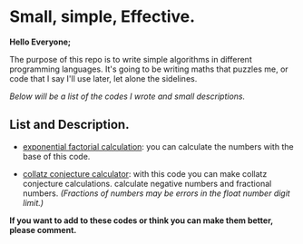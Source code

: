 # Small, simple, Effective.

**Hello Everyone;**

The purpose of this repo is to write simple algorithms in different programming languages.
It's going to be writing maths that puzzles me, or code that I say I'll use later, let alone the sidelines.

*Below will be a list of the codes I wrote and small descriptions.*

## List and Description.

- [exponential factorial calculation](github.com/FurkanHuman/Small-Single-Page-Algorithms/blob/master/Python/exponential-numbered-factor-calc.py "exponential factorial calculation"):
you can calculate the numbers with the base of this code.

- [collatz conjecture calculator](https://github.com/FurkanHuman/Small-Single-Page-Algorithms/blob/master/Python/Collatz-Calc.py "collatz conjecture calculator"):
with this code you can make collatz conjecture calculations. calculate negative numbers and fractional numbers.
*(Fractions of numbers may be errors in the float number digit limit.)* 

**If you want to add to these codes or think you can make them better, please comment.**
